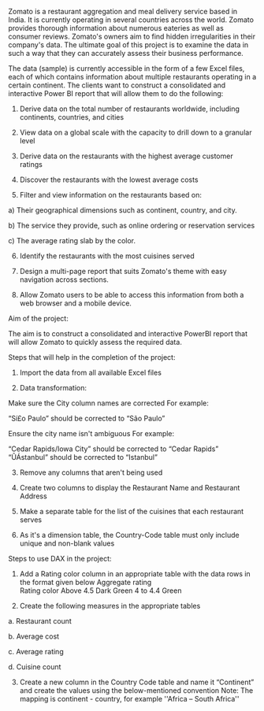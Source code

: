Zomato is a restaurant aggregation and meal delivery service based in India. It is currently operating in several countries across the world. Zomato provides thorough information about numerous eateries as well as consumer reviews. Zomato's owners aim to find hidden irregularities in their company's data. The ultimate goal of this project is to examine the data in such a way that they can accurately assess their business performance.


The data (sample) is currently accessible in the form of a few Excel files, each of which contains information about multiple restaurants operating in a certain continent. The clients want to construct a consolidated and interactive Power BI report that will allow them to do the following:

1. Derive data on the total number of restaurants worldwide, including continents, countries, and cities

2. View data on a global scale with the capacity to drill down to a granular level

3. Derive data on the restaurants with the highest average customer ratings

4. Discover the restaurants with the lowest average costs

5. Filter and view information on the restaurants based on:

a) Their geographical dimensions such as continent, country, and city.

b) The service they provide, such as online ordering or reservation services

c) The average rating slab by the color.

6. Identify the restaurants with the most cuisines served

7. Design a multi-page report that suits Zomato's theme with easy navigation across sections.

8. Allow Zomato users to be able to access this information from both a web browser and a mobile device.


Aim of the project:

The aim is to construct a consolidated and interactive PowerBI report that will allow Zomato to quickly assess the required data.

 
Steps that will help in the completion of the project:

1. Import the data from all available Excel files

2. Data transformation: 

Make sure the City column names are corrected 
For example: 

“Sí£o Paulo” should be corrected to “São Paulo”

Ensure the city name isn't ambiguous
For example: 

“Cedar Rapids/Iowa City” should be corrected to “Cedar Rapids”
“ÛÁstanbul” should be corrected to “Istanbul”

3. Remove any columns that aren't being used 

4. Create two columns to display the Restaurant Name and Restaurant Address

5. Make a separate table for the list of the cuisines that each restaurant serves

6. As it's a dimension table, the Country-Code table must only include unique and non-blank values

 

Steps to use DAX in the project:

1) Add a Rating color column in an appropriate table with the data rows in the format given below
Aggregate rating                         
Rating color
Above 4.5  Dark Green
4 to 4.4  Green

2) Create the following measures in the appropriate tables 

a. Restaurant count

b. Average cost

c. Average rating 

d. Cuisine count

3) Create a new column in the Country Code table and name it “Continent” and create the values using the below-mentioned convention
Note: The mapping is continent - country, for example ''Africa – South Africa'' 
